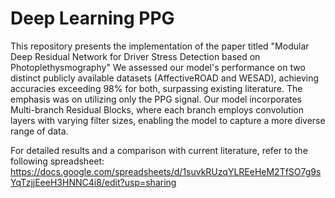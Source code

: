 # Deep Learning PPG

This repository presents the implementation of the paper titled "Modular Deep Residual Network for Driver Stress Detection based on Photoplethysmography" We assessed our model's performance on two distinct publicly available datasets (AffectiveROAD and WESAD), achieving accuracies exceeding 98% for both, surpassing existing literature. The emphasis was on utilizing only the PPG signal. Our model incorporates Multi-branch Residual Blocks, where each branch employs convolution layers with varying filter sizes, enabling the model to capture a more diverse range of data.

For detailed results and a comparison with current literature, refer to the following spreadsheet: https://docs.google.com/spreadsheets/d/1suvkRUzqYLREeHeM2TfSO7g9sYqTzjjEeeH3HNNC4i8/edit?usp=sharing
